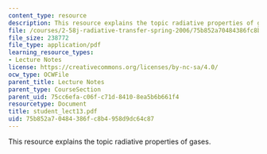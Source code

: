```yaml
---
content_type: resource
description: This resource explains the topic radiative properties of gases.
file: /courses/2-58j-radiative-transfer-spring-2006/75b852a70484386fc8b4958d9dc64c87_student_lect13.pdf
file_size: 238772
file_type: application/pdf
learning_resource_types:
- Lecture Notes
license: https://creativecommons.org/licenses/by-nc-sa/4.0/
ocw_type: OCWFile
parent_title: Lecture Notes
parent_type: CourseSection
parent_uid: 75cc6efa-c06f-c71d-8410-8ea5b6b661f4
resourcetype: Document
title: student_lect13.pdf
uid: 75b852a7-0484-386f-c8b4-958d9dc64c87
---
```

This resource explains the topic radiative properties of gases.